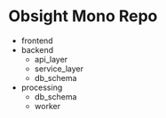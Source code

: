 # Obsight Mono Repo
- frontend
- backend
  - api_layer
  - service_layer
  - db_schema
- processing
  - db_schema
  - worker
